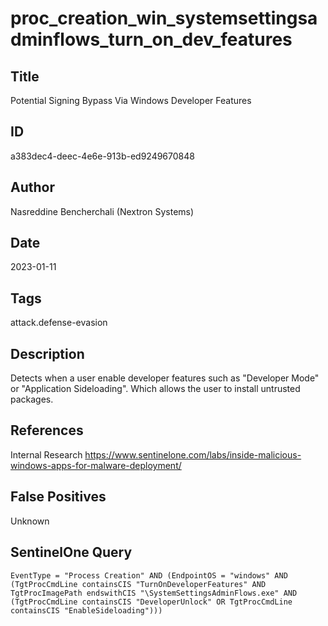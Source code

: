 # proc_creation_win_systemsettingsadminflows_turn_on_dev_features

## Title
Potential Signing Bypass Via Windows Developer Features

## ID
a383dec4-deec-4e6e-913b-ed9249670848

## Author
Nasreddine Bencherchali (Nextron Systems)

## Date
2023-01-11

## Tags
attack.defense-evasion

## Description
Detects when a user enable developer features such as "Developer Mode" or "Application Sideloading". Which allows the user to install untrusted packages.

## References
Internal Research
https://www.sentinelone.com/labs/inside-malicious-windows-apps-for-malware-deployment/

## False Positives
Unknown

## SentinelOne Query
```
EventType = "Process Creation" AND (EndpointOS = "windows" AND (TgtProcCmdLine containsCIS "TurnOnDeveloperFeatures" AND TgtProcImagePath endswithCIS "\SystemSettingsAdminFlows.exe" AND (TgtProcCmdLine containsCIS "DeveloperUnlock" OR TgtProcCmdLine containsCIS "EnableSideloading")))

```